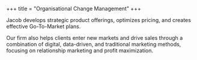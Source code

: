 +++
title = "Organisational Change Management"
+++

Jacob develops strategic product offerings, optimizes pricing, and creates effective Go-To-Market plans. 
<!--more-->

Our firm also helps clients enter new markets and drive sales through a combination of digital, data-driven, and traditional marketing methods, focusing on relationship marketing and profit maximization.

